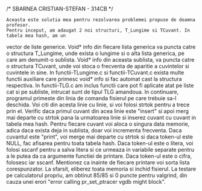 /* SBARNEA CRISTIAN-STEFAN - 314CB */

    Aceasta este solutia mea pentru rezolvarea problemei propuse de doamna profesor.
    Pentru inceput, am adaugat 2 noi structuri, T_Lungime si TCuvant. In tabela mea hash, am un 
vector de liste generice. Void* info din fiecare lista generica va puncta catre o structura T_Lungime,
unde exista o lungime si o alta lista generica, pe care am denumit-o sublista.
Void* info din aceasta sublista, va puncta catre o structura TCuvant, unde voi stoca
o frecventa de aparitie a cuvintelor si cuvintele in sine.
    In functii-TLungime.c si functii-TCuvant.c exista multe functii auxiliare care primesc void* info
si fac automat cast la structura respectiva.
    In functii-TLG.c am inclus functii care pot fi aplicate atat pe liste cat si pe subliste, intrucat
sunt de tipul TLG amandoua.
    In continuare, programul primeste din linia de comanda fisierul pe care trebuie sa-l deschida. Voi citi
din acesta linie cu linie, si voi folosi strtok pentru a trece prin el. Verific daca primul cuvant din acea
linie este "insert" si apoi merg mai departe cu strtok pana la urmatoarea linie si inserez cuvant cu cuvant in tabela 
mea hash. Pentru fiecare cuvant voi aloca o singura data memorie, adica daca exista deja in sublista, doar voi incrementa frecventa.
Daca cuvantul este "print", voi merge mai departe cu strtok si daca token-ul este NULL, fac afisarea pentru
toata tabela hash. Daca token-ul este o litera, voi folosi sscanf pentru a salva litera si ce urmeaza in variabile
separate pentru a le putea da ca argumente functiei de printare. Daca token-ul este o cifra, folosesc iar sscanf.
Mentionez ca inainte de fiecare printare voi sorta lista corespunzator.
    La sfarsit, eliberez toata memoria si inchid fisierul.
    La testare pe calculatorul propriu, am obtinut 85/85 si 0 puncte pentru valgrind, din cauza unei erori
"error calling pr_set_ptracer vgdb might block". 